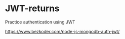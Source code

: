 # JWT-returns
Practice authentication using JWT

https://www.bezkoder.com/node-js-mongodb-auth-jwt/
